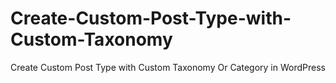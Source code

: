 # Create-Custom-Post-Type-with-Custom-Taxonomy
Create Custom Post Type with Custom Taxonomy Or Category in WordPress 

